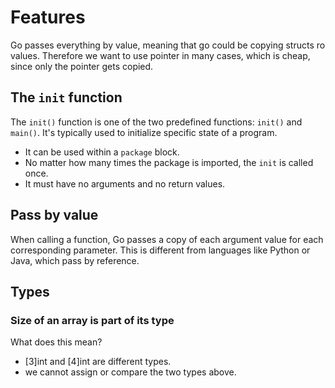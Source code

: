 # Features

Go passes everything by value, meaning that go could be copying structs ro values. 
Therefore we want to use pointer in many cases, which is cheap, since only the pointer
gets copied.

## The `init` function

The `init()` function is one of the two predefined functions: `init()` and `main()`.  It's typically used to
initialize specific state of a program.

   * It can be used within a `package` block.
   * No matter how many times the package is imported, the `init` is called once.
   * It must have no arguments and no return values.

## Pass by value

When calling a function, Go passes a copy of each argument value for each corresponding parameter.  This
is different from languages like Python or Java, which pass by reference.

## Types

### Size of an array is part of its type

What does this mean? 
   * [3]int and [4]int are different types.
   * we cannot assign or compare the two types above.
